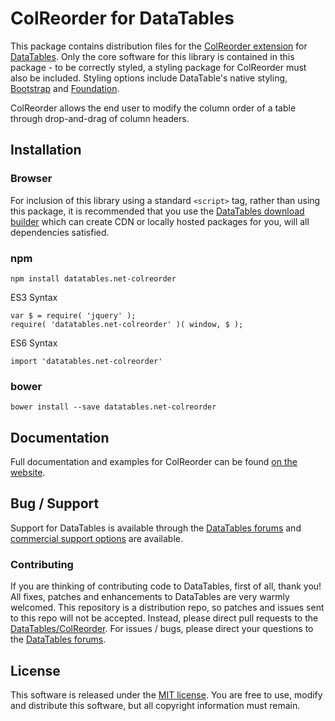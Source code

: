 # ColReorder for DataTables 

This package contains distribution files for the [ColReorder extension](https://datatables.net/extensions/ColReorder) for [DataTables](https://datatables.net/). Only the core software for this library is contained in this package - to be correctly styled, a styling package for ColReorder must also be included. Styling options include DataTable's native styling, [Bootstrap](http://getbootstrap.com) and [Foundation](http://foundation.zurb.com/).

ColReorder allows the end user to modify the column order of a table through drop-and-drag of column headers.


## Installation

### Browser

For inclusion of this library using a standard `<script>` tag, rather than using this package, it is recommended that you use the [DataTables download builder](//datatables.net/download) which can create CDN or locally hosted packages for you, will all dependencies satisfied.

### npm

```
npm install datatables.net-colreorder
```

ES3 Syntax
```
var $ = require( 'jquery' );
require( 'datatables.net-colreorder' )( window, $ );
```

ES6 Syntax
```
import 'datatables.net-colreorder'
```

### bower

```
bower install --save datatables.net-colreorder
```



## Documentation

Full documentation and examples for ColReorder can be found [on the website](https://datatables.net/extensions/colreorder).

## Bug / Support

Support for DataTables is available through the [DataTables forums](//datatables.net/forums) and [commercial support options](//datatables.net/support) are available.


### Contributing

If you are thinking of contributing code to DataTables, first of all, thank you! All fixes, patches and enhancements to DataTables are very warmly welcomed. This repository is a distribution repo, so patches and issues sent to this repo will not be accepted. Instead, please direct pull requests to the [DataTables/ColReorder](http://github.com/DataTables/ColReorder). For issues / bugs, please direct your questions to the [DataTables forums](//datatables.net/forums).


## License

This software is released under the [MIT license](//datatables.net/license). You are free to use, modify and distribute this software, but all copyright information must remain.
